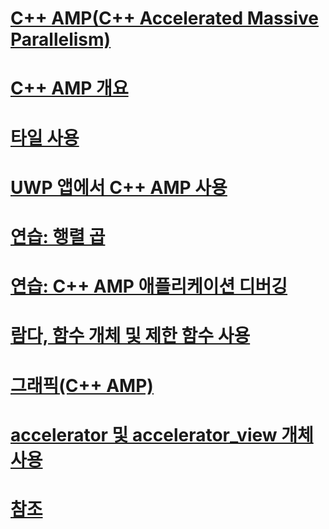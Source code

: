 # [C++ AMP(C++ Accelerated Massive Parallelism)](cpp-amp-cpp-accelerated-massive-parallelism.md)
# [C++ AMP 개요](cpp-amp-overview.md)
# [타일 사용](using-tiles.md)
# [UWP 앱에서 C++ AMP 사용](using-cpp-amp-in-windows-store-apps.md)
# [연습: 행렬 곱](walkthrough-matrix-multiplication.md)
# [연습: C++ AMP 애플리케이션 디버깅](walkthrough-debugging-a-cpp-amp-application.md)
# [람다, 함수 개체 및 제한 함수 사용](using-lambdas-function-objects-and-restricted-functions.md)
# [그래픽(C++ AMP)](graphics-cpp-amp.md)
# [accelerator 및 accelerator_view 개체 사용](using-accelerator-and-accelerator-view-objects.md)
# [참조](reference/toc.md)